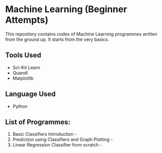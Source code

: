 # Machine Learning (Beginner Attempts)

This repository contains codes of Machine Learning programmes written from the ground up. It starts from the very basics. 

## Tools Used
* Sci-Kit Learn
* Quandl
* Matplotlib

## Language Used
* Python

## List of Programmes:
1. Basic Classifiers Introduction - 
1. Prediction using Classifiers and Graph Plotting - 
1. Linear Regression Classifier from scratch - 
